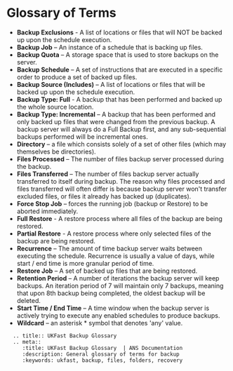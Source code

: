 # Glossary of Terms

* **Backup Exclusions** - A list of locations or files that will NOT be backed up upon the schedule execution.
* **Backup Job** – An instance of a schedule that is backing up files.
* **Backup Quota** – A storage space that is used to store backups on the server.
* **Backup Schedule** – A set of instructions that are executed in a specific order to produce a set of backed up files.
* **Backup Source (Includes)** – A list of locations or files that will be backed up upon the schedule execution.
* **Backup Type: Full** - A backup that has been performed and backed up the whole source location.
* **Backup Type: Incremental** – A backup that has been performed and only backed up files that were changed from the previous backup. A backup server will always do a Full Backup first, and any sub-sequential backups performed will be incremental ones.
* **Directory** – a file which consists solely of a set of other files (which may themselves be directories).
* **Files Processed** – The number of files backup server processed during the backup.
* **Files Transferred** – The number of files backup server actually transferred to itself during backup. The reason why files processed and files transferred will often differ is because backup server won't transfer excluded files, or files it already has backed up (duplicates).
* **Force Stop Job** – forces the running job (backup or Restore) to be aborted immediately.
* **Full Restore** - A restore process where all files of the backup are being restored.
* **Partial Restore** - A restore process where only selected files of the backup are being restored.
* **Recurrence** – The amount of time backup server waits between executing the schedule. Recurrence is usually a value of days, while start / end time is more granular period of time.
* **Restore Job** – A set of backed up files that are being restored.
* **Retention Period** – A number of iterations the backup server will keep backups. An iteration period of 7 will maintain only 7 backups, meaning that upon 8th backup being completed, the oldest backup will be deleted.
* **Start Time / End Time** – A time window when the backup server is actively trying to execute any enabled schedules to produce backups.
* **Wildcard** – an asterisk * symbol that denotes 'any' value.

```eval_rst
  .. title:: UKFast Backup Glossary
  .. meta::
     :title: UKFast Backup Glossary  | ANS Documentation
     :description: General glossary of terms for backup
     :keywords: ukfast, backup, files, folders, recovery
